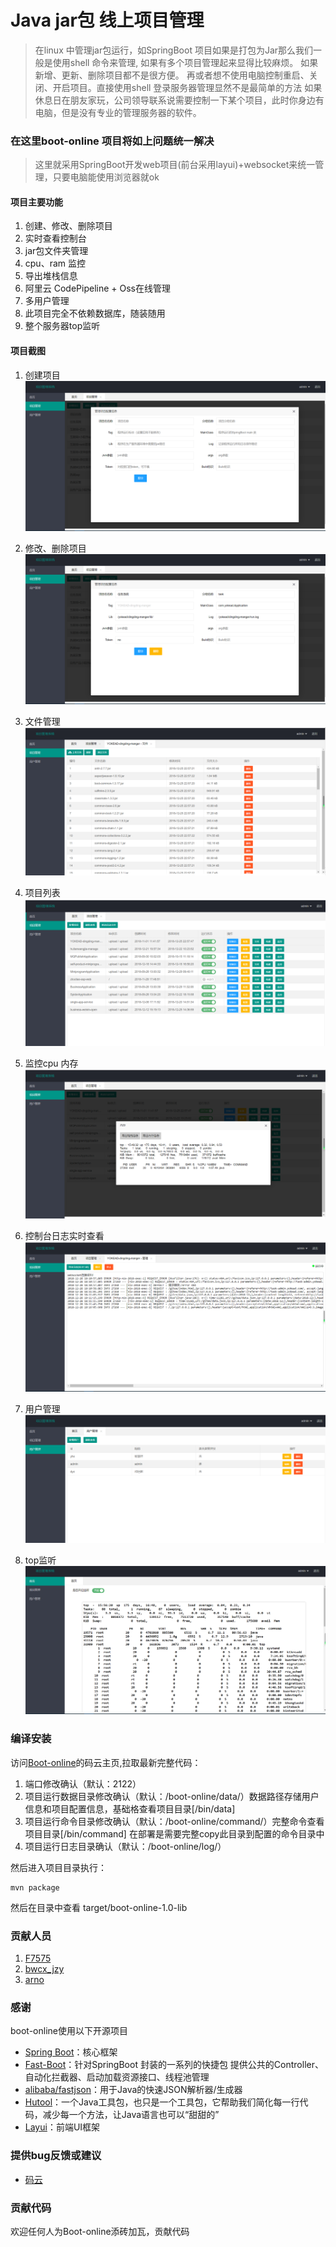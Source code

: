 # Java jar包 线上项目管理

> 在linux 中管理jar包运行，如SpringBoot 项目如果是打包为Jar那么我们一般是使用shell 命令来管理, 
> 如果有多个项目管理起来显得比较麻烦。
> 如果新增、更新、删除项目都不是很方便。
> 再或者想不使用电脑控制重启、关闭、开启项目。直接使用shell 登录服务器管理显然不是最简单的方法
> 如果休息日在朋友家玩，公司领导联系说需要控制一下某个项目，此时你身边有电脑，但是没有专业的管理服务器的软件。


###  在这里boot-online 项目将如上问题统一解决

> 这里就采用SpringBoot开发web项目(前台采用layui)+websocket来统一管理，只要电脑能使用浏览器就ok

#### 项目主要功能
1. 创建、修改、删除项目
2. 实时查看控制台
3. jar包文件夹管理
4. cpu、ram 监控
5. 导出堆栈信息
6. 阿里云 CodePipeline + Oss在线管理
7. 多用户管理
8. 此项目完全不依赖数据库，随装随用
9. 整个服务器top监听


#### 项目截图

1. 创建项目
![创建项目](/doc/images/create.png)

2. 修改、删除项目
![修改、删除项目](/doc/images/edit_del.png)

3. 文件管理
![文件管理](/doc/images/file.png)

4. 项目列表
![项目列表](/doc/images/list.png)

5. 监控cpu 内存
![ 监控cpu 内存](/doc/images/cup_ram.png)

6. 控制台日志实时查看
![控制台日志实时查看](/doc/images/console.png)

7. 用户管理
![用户管理](/doc/images/user_list.png)

8. top监听
![top监听](/doc/images/top.png)


### 编译安装

访问[Boot-online](https://gitee.com/jiangzeyin/boot-online)的码云主页,拉取最新完整代码：

1. 端口修改确认（默认：2122）
2. 项目运行数据目录修改确认（默认：/boot-online/data/）数据路径存储用户信息和项目配置信息，基础格查看项目目录[/bin/data]
3. 项目运行命令目录修改确认（默认：/boot-online/command/）完整命令查看项目目录[/bin/command] 在部署是需要完整copy此目录到配置的命令目录中 
4. 项目运行日志目录确认（默认：/boot-online/log/）

然后进入项目目录执行：

    mvn package

然后在目录中查看 target/boot-online-1.0-lib 

### 贡献人员
    
1.  [F7575](https://gitee.com/F7575)
2.  [bwcx_jzy](https://gitee.com/jiangzeyin)
3.  [arno](https://gitee.com/arnohand)

### 感谢
 boot-online使用以下开源项目
  - [Spring Boot](https://github.com/spring-projects/spring-boot)：核心框架
  - [Fast-Boot](https://gitee.com/jiangzeyin/common-parent)：针对SpringBoot 封装的一系列的快捷包 提供公共的Controller、自动化拦截器、启动加载资源接口、线程池管理
  - [alibaba/fastjson](https://github.com/alibaba/fastjson)：用于Java的快速JSON解析器/生成器
  - [Hutool](https://gitee.com/looly/hutool)：一个Java工具包，也只是一个工具包，它帮助我们简化每一行代码，减少每一个方法，让Java语言也可以“甜甜的”
  - [Layui](https://gitee.com/sentsin/layui)：前端UI框架
  

### 提供bug反馈或建议

- [码云](https://gitee.com/jiangzeyin/boot-online/issues)

### 贡献代码
  欢迎任何人为Boot-online添砖加瓦，贡献代码
